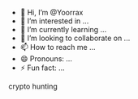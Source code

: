 - 👋 Hi, I’m @Yoorrax
- 👀 I’m interested in ...
- 🌱 I’m currently learning ...
- 💞️ I’m looking to collaborate on ...
- 📫 How to reach me ...
- 😄 Pronouns: ...
- ⚡ Fun fact: ...

<!---
Yoorrax/Yoorrax is a ✨ special ✨ repository because its `README.md` (this file) appears on your GitHub profile.
You can click the Preview link to take a look at your changes.
--->
crypto hunting
